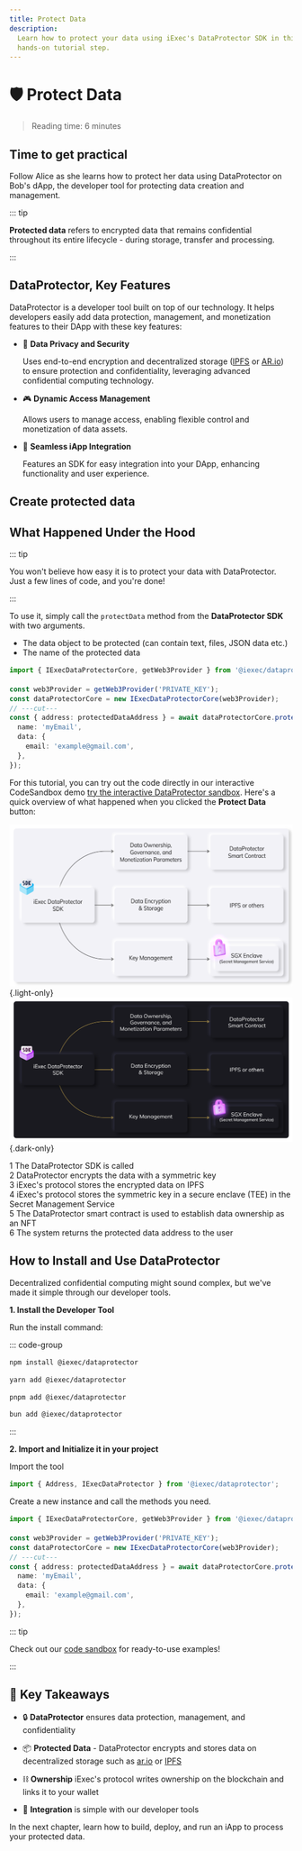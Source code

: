 ```yaml
---
title: Protect Data
description:
  Learn how to protect your data using iExec's DataProtector SDK in this
  hands-on tutorial step.
---
```


<script setup>
import ProtectData from '@/modules/helloWorld/ProtectData.vue';
import Banner from '../../components/Banner.vue'
import Container from '../../components/Container.vue'
</script>

# 🛡️ Protect Data

> Reading time: 6 minutes

<Banner>

## Time to get practical

Follow Alice as she learns how to protect her data using DataProtector on Bob's
dApp, the developer tool for protecting data creation and management.

</Banner>

::: tip <i></i>

**Protected data** refers to encrypted data that remains confidential throughout
its entire lifecycle - during storage, transfer and processing.

:::

## DataProtector, Key Features

DataProtector is a developer tool built on top of our technology. It helps
developers easily add data protection, management, and monetization features to
their DApp with these key features:

- 🔐 **Data Privacy and Security**

  Uses end-to-end encryption and decentralized storage
  ([IPFS](https://ipfs.tech/) or [AR.io](https://ar.io/)) to ensure protection
  and confidentiality, leveraging advanced confidential computing technology.

- 🎮 **Dynamic Access Management**

  Allows users to manage access, enabling flexible control and monetization of
  data assets.

- 🔌 **Seamless iApp Integration**

  Features an SDK for easy integration into your DApp, enhancing functionality
  and user experience.

## Create protected data

<ProtectData />

## What Happened Under the Hood

::: tip <i></i>

You won't believe how easy it is to protect your data with DataProtector. Just a
few lines of code, and you're done!

:::

To use it, simply call the `protectData` method from the **DataProtector SDK**
with two arguments.

- The data object to be protected (can contain text, files, JSON data etc.)
- The name of the protected data

```ts twoslash
import { IExecDataProtectorCore, getWeb3Provider } from '@iexec/dataprotector';

const web3Provider = getWeb3Provider('PRIVATE_KEY');
const dataProtectorCore = new IExecDataProtectorCore(web3Provider);
// ---cut---
const { address: protectedDataAddress } = await dataProtectorCore.protectData({
  name: 'myEmail',
  data: {
    email: 'example@gmail.com',
  },
});
```

For this tutorial, you can try out the code directly in our interactive
CodeSandbox demo
[try the interactive DataProtector sandbox](https://codesandbox.io/p/github/iExecBlockchainComputing/dataprotector-sandbox/main?file=%2Fsrc%2FApp.tsx&preventWorkspaceRedirect=true).
Here's a quick overview of what happened when you clicked the **Protect Data**
button:

![DataProtector workflow diagram showing the 4-step process: SDK called, data encrypted with symmetric key, protected data address returned to user, and protected data encrypted and stored on decentralized storage](/assets/hello-world/dataprotector_light.png){.light-only}
![DataProtector workflow diagram showing the 4-step process: SDK called, data encrypted with symmetric key, protected data address returned to user, and protected data encrypted and stored on decentralized storage](/assets/hello-world/dataprotector_dark.png){.dark-only}

<div class="flex flex-col gap-2.5 my-6">
  <div class="flex items-center gap-3">
    <span class="bg-gray-950 text-sm text-white w-6 h-6 rounded-full flex items-center justify-center font-medium">1</span>
    <span>The DataProtector SDK is called</span>
  </div>
  <div class="flex items-center gap-3">
    <span class="bg-gray-950 text-sm text-white w-6 h-6 rounded-full flex items-center justify-center font-medium">2</span>
    <span>DataProtector encrypts the data with a symmetric key</span>
  </div>
  <div class="flex items-center gap-3">
    <span class="bg-gray-950 text-sm text-white w-6 h-6 rounded-full flex items-center justify-center font-medium">3</span>
    <span>iExec's protocol stores the encrypted data on IPFS</span>
  </div>
  <div class="flex items-center gap-3">
    <span class="bg-gray-950 text-sm text-white w-6 h-6 rounded-full flex items-center justify-center font-medium">4</span>
    <span>iExec's protocol stores the symmetric key in a secure enclave (TEE) in the Secret Management Service</span>
  </div>
  <div class="flex items-center gap-3">
    <span class="bg-gray-950 text-sm text-white w-6 h-6 rounded-full flex items-center justify-center font-medium">5</span>
    <span>The DataProtector smart contract is used to establish data ownership as an NFT</span>
  </div>
  <div class="flex items-center gap-3">
    <span class="bg-gray-950 text-sm text-white w-6 h-6 rounded-full flex items-center justify-center font-medium">6</span>
    <span>The system returns the protected data address to the user</span>
  </div>
</div>

## How to Install and Use DataProtector

Decentralized confidential computing might sound complex, but we've made it
simple through our developer tools.

<div class="flex flex-col mb-4">
  <div>
    <p><strong>1. Install the Developer Tool</strong></p>
    <p>Run the install command:</p>

::: code-group

```sh [npm]
npm install @iexec/dataprotector
```

```sh [yarn]
yarn add @iexec/dataprotector
```

```sh [pnpm]
pnpm add @iexec/dataprotector
```

```sh [bun]
bun add @iexec/dataprotector
```

:::

  </div>
  <div>
    <p><strong>2. Import and Initialize it in your project</strong></p>
    Import the tool

```ts twoslash
import { Address, IExecDataProtector } from '@iexec/dataprotector';
```

Create a new instance and call the methods you need.

  </div>
</div>

```ts twoslash
import { IExecDataProtectorCore, getWeb3Provider } from '@iexec/dataprotector';

const web3Provider = getWeb3Provider('PRIVATE_KEY');
const dataProtectorCore = new IExecDataProtectorCore(web3Provider);
// ---cut---
const { address: protectedDataAddress } = await dataProtectorCore.protectData({
  name: 'myEmail',
  data: {
    email: 'example@gmail.com',
  },
});
```

::: tip <i></i>

Check out our
<a target="_blank" href="https://codesandbox.io/p/github/iExecBlockchainComputing/dataprotector-sandbox/main?file=%2Fsrc%2Fmain.tsx%3A18%2C7">code
sandbox</a> for ready-to-use examples!

:::

## 🎯 Key Takeaways

- 🔒 **DataProtector** ensures data protection, management, and confidentiality

- 📦 **Protected Data** - DataProtector encrypts and stores data on
  decentralized storage such as [ar.io](https://ar.io) or
  [IPFS](https://ipfs.io)

- ⛓️ **Ownership** iExec's protocol writes ownership on the blockchain and links
  it to your wallet

- 🔌 **Integration** is simple with our developer tools

<Container variant="success">

In the next chapter, learn how to build, deploy, and run an iApp to process your
protected data.

</Container>
